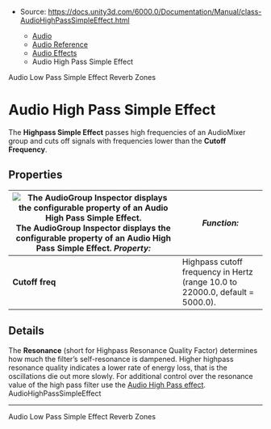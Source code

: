 * Source: https://docs.unity3d.com/6000.0/Documentation/Manual/class-AudioHighPassSimpleEffect.html

  * [Audio](https://docs.unity3d.com/6000.0/Documentation/Manual/Audio.html)
  * [Audio Reference](https://docs.unity3d.com/6000.0/Documentation/Manual/AudioReference.html)
  * [Audio Effects](https://docs.unity3d.com/6000.0/Documentation/Manual/class-AudioEffectMixer.html)
  * Audio High Pass Simple Effect


[](https://docs.unity3d.com/6000.0/Documentation/Manual/class-AudioLowPassSimpleEffect.html)
Audio Low Pass Simple Effect
[](https://docs.unity3d.com/6000.0/Documentation/Manual/class-AudioReverbZone.html)
Reverb Zones
# Audio High Pass Simple Effect
The **Highpass Simple Effect** passes high frequencies of an AudioMixer group and cuts off signals with frequencies lower than the **Cutoff Frequency**.
## Properties
![The AudioGroup Inspector displays the configurable property of an Audio High Pass Simple Effect.](https://docs.unity3d.com/6000.0/Documentation/uploads/Main/AudioHighPassSimpleEffect.png) The AudioGroup Inspector displays the configurable property of an Audio High Pass Simple Effect. **_Property:_** | **_Function:_**  
---|---  
**Cutoff freq** | Highpass cutoff frequency in Hertz (range 10.0 to 22000.0, default = 5000.0).  
## Details
The **Resonance** (short for Highpass Resonance Quality Factor) determines how much the filter’s self-resonance is dampened. Higher highpass resonance quality indicates a lower rate of energy loss, that is the oscillations die out more slowly.
For additional control over the resonance value of the high pass filter use the [Audio High Pass effect](https://docs.unity3d.com/6000.0/Documentation/Manual/class-AudioHighPassEffect.html).
AudioHighPassSimpleEffect
* * *
[](https://docs.unity3d.com/6000.0/Documentation/Manual/class-AudioLowPassSimpleEffect.html)
Audio Low Pass Simple Effect
[](https://docs.unity3d.com/6000.0/Documentation/Manual/class-AudioReverbZone.html)
Reverb Zones
